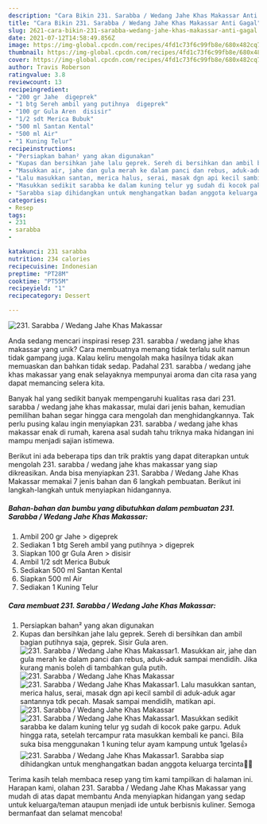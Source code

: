 ```yaml
---
description: "Cara Bikin 231. Sarabba / Wedang Jahe Khas Makassar Anti Gagal"
title: "Cara Bikin 231. Sarabba / Wedang Jahe Khas Makassar Anti Gagal"
slug: 2621-cara-bikin-231-sarabba-wedang-jahe-khas-makassar-anti-gagal
date: 2021-07-12T14:58:49.856Z
image: https://img-global.cpcdn.com/recipes/4fd1c73f6c99fb8e/680x482cq70/231-sarabba-wedang-jahe-khas-makassar-foto-resep-utama.jpg
thumbnail: https://img-global.cpcdn.com/recipes/4fd1c73f6c99fb8e/680x482cq70/231-sarabba-wedang-jahe-khas-makassar-foto-resep-utama.jpg
cover: https://img-global.cpcdn.com/recipes/4fd1c73f6c99fb8e/680x482cq70/231-sarabba-wedang-jahe-khas-makassar-foto-resep-utama.jpg
author: Travis Roberson
ratingvalue: 3.8
reviewcount: 13
recipeingredient:
- "200 gr Jahe  digeprek"
- "1 btg Sereh ambil yang putihnya  digeprek"
- "100 gr Gula Aren  disisir"
- "1/2 sdt Merica Bubuk"
- "500 ml Santan Kental"
- "500 ml Air"
- "1 Kuning Telur"
recipeinstructions:
- "Persiapkan bahan² yang akan digunakan"
- "Kupas dan bersihkan jahe lalu geprek. Sereh di bersihkan dan ambil bagian putihnya saja, geprek. Sisir Gula aren."
- "Masukkan air, jahe dan gula merah ke dalam panci dan rebus, aduk-aduk sampai mendidih. Jika kurang manis boleh di tambahkan gula putih."
- "Lalu masukkan santan, merica halus, serai, masak dgn api kecil sambil di aduk-aduk agar santannya tdk pecah. Masak sampai mendidih, matikan api."
- "Masukkan sedikit sarabba ke dalam kuning telur yg sudah di kocok pake garpu. Aduk hingga rata, setelah tercampur rata masukkan kembali ke panci. Bila suka bisa menggunakan 1 kuning telur ayam kampung untuk 1gelas👍"
- "Sarabba siap dihidangkan untuk menghangatkan badan anggota keluarga tercinta🥰😘"
categories:
- Resep
tags:
- 231
- sarabba
- 

katakunci: 231 sarabba  
nutrition: 234 calories
recipecuisine: Indonesian
preptime: "PT28M"
cooktime: "PT55M"
recipeyield: "1"
recipecategory: Dessert

---
```



![231. Sarabba / Wedang Jahe Khas Makassar](https://img-global.cpcdn.com/recipes/4fd1c73f6c99fb8e/680x482cq70/231-sarabba-wedang-jahe-khas-makassar-foto-resep-utama.jpg)

Anda sedang mencari inspirasi resep 231. sarabba / wedang jahe khas makassar yang unik? Cara membuatnya memang tidak terlalu sulit namun tidak gampang juga. Kalau keliru mengolah maka hasilnya tidak akan memuaskan dan bahkan tidak sedap. Padahal 231. sarabba / wedang jahe khas makassar yang enak selayaknya mempunyai aroma dan cita rasa yang dapat memancing selera kita.



Banyak hal yang sedikit banyak mempengaruhi kualitas rasa dari 231. sarabba / wedang jahe khas makassar, mulai dari jenis bahan, kemudian pemilihan bahan segar hingga cara mengolah dan menghidangkannya. Tak perlu pusing kalau ingin menyiapkan 231. sarabba / wedang jahe khas makassar enak di rumah, karena asal sudah tahu triknya maka hidangan ini mampu menjadi sajian istimewa.


Berikut ini ada beberapa tips dan trik praktis yang dapat diterapkan untuk mengolah 231. sarabba / wedang jahe khas makassar yang siap dikreasikan. Anda bisa menyiapkan 231. Sarabba / Wedang Jahe Khas Makassar memakai 7 jenis bahan dan 6 langkah pembuatan. Berikut ini langkah-langkah untuk menyiapkan hidangannya.

<!--inarticleads1-->

##### Bahan-bahan dan bumbu yang dibutuhkan dalam pembuatan 231. Sarabba / Wedang Jahe Khas Makassar:

1. Ambil 200 gr Jahe &gt; digeprek
1. Sediakan 1 btg Sereh ambil yang putihnya &gt; digeprek
1. Siapkan 100 gr Gula Aren &gt; disisir
1. Ambil 1/2 sdt Merica Bubuk
1. Sediakan 500 ml Santan Kental
1. Siapkan 500 ml Air
1. Sediakan 1 Kuning Telur




<!--inarticleads2-->

##### Cara membuat 231. Sarabba / Wedang Jahe Khas Makassar:

1. Persiapkan bahan² yang akan digunakan
1. Kupas dan bersihkan jahe lalu geprek. Sereh di bersihkan dan ambil bagian putihnya saja, geprek. Sisir Gula aren.
<img src="//assets-global.cpcdn.com/assets/icons/button_play-2c75c40dde080a61004c1f40b05d8f140eaff45d7e9e6481dc71c63d2e7c4909.png" alt="231. Sarabba / Wedang Jahe Khas Makassar">1. Masukkan air, jahe dan gula merah ke dalam panci dan rebus, aduk-aduk sampai mendidih. Jika kurang manis boleh di tambahkan gula putih.
<img src="//assets-global.cpcdn.com/assets/icons/button_play-2c75c40dde080a61004c1f40b05d8f140eaff45d7e9e6481dc71c63d2e7c4909.png" alt="231. Sarabba / Wedang Jahe Khas Makassar"><img src="//assets-global.cpcdn.com/assets/icons/button_play-2c75c40dde080a61004c1f40b05d8f140eaff45d7e9e6481dc71c63d2e7c4909.png" alt="231. Sarabba / Wedang Jahe Khas Makassar">1. Lalu masukkan santan, merica halus, serai, masak dgn api kecil sambil di aduk-aduk agar santannya tdk pecah. Masak sampai mendidih, matikan api.
<img src="//assets-global.cpcdn.com/assets/icons/button_play-2c75c40dde080a61004c1f40b05d8f140eaff45d7e9e6481dc71c63d2e7c4909.png" alt="231. Sarabba / Wedang Jahe Khas Makassar"><img src="//assets-global.cpcdn.com/assets/icons/button_play-2c75c40dde080a61004c1f40b05d8f140eaff45d7e9e6481dc71c63d2e7c4909.png" alt="231. Sarabba / Wedang Jahe Khas Makassar">1. Masukkan sedikit sarabba ke dalam kuning telur yg sudah di kocok pake garpu. Aduk hingga rata, setelah tercampur rata masukkan kembali ke panci. Bila suka bisa menggunakan 1 kuning telur ayam kampung untuk 1gelas👍
<img src="//assets-global.cpcdn.com/assets/icons/button_play-2c75c40dde080a61004c1f40b05d8f140eaff45d7e9e6481dc71c63d2e7c4909.png" alt="231. Sarabba / Wedang Jahe Khas Makassar">1. Sarabba siap dihidangkan untuk menghangatkan badan anggota keluarga tercinta🥰😘




Terima kasih telah membaca resep yang tim kami tampilkan di halaman ini. Harapan kami, olahan 231. Sarabba / Wedang Jahe Khas Makassar yang mudah di atas dapat membantu Anda menyiapkan hidangan yang sedap untuk keluarga/teman ataupun menjadi ide untuk berbisnis kuliner. Semoga bermanfaat dan selamat mencoba!

